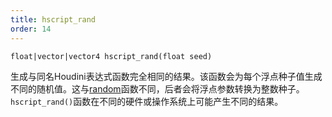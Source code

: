 ```yaml
---
title: hscript_rand
order: 14
---
```

`float|vector|vector4 hscript_rand(float seed)`

生成与同名Houdini表达式函数完全相同的结果。该函数会为每个浮点种子值生成不同的随机值。这与[random](random.html "基于1-4D空间中的整数位置生成随机数。")函数不同，后者会将浮点参数转换为整数种子。`hscript_rand()`函数在不同的硬件或操作系统上可能产生不同的结果。